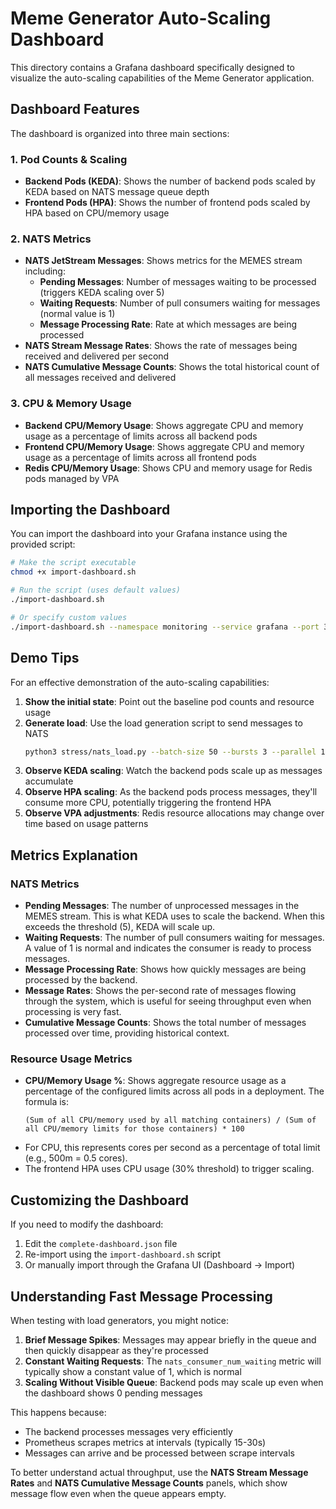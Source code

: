 # Meme Generator Auto-Scaling Dashboard

This directory contains a Grafana dashboard specifically designed to visualize the auto-scaling capabilities of the Meme Generator application.

## Dashboard Features

The dashboard is organized into three main sections:

### 1. Pod Counts & Scaling
- **Backend Pods (KEDA)**: Shows the number of backend pods scaled by KEDA based on NATS message queue depth
- **Frontend Pods (HPA)**: Shows the number of frontend pods scaled by HPA based on CPU/memory usage

### 2. NATS Metrics
- **NATS JetStream Messages**: Shows metrics for the MEMES stream including:
  - **Pending Messages**: Number of messages waiting to be processed (triggers KEDA scaling over 5)
  - **Waiting Requests**: Number of pull consumers waiting for messages (normal value is 1)
  - **Message Processing Rate**: Rate at which messages are being processed
- **NATS Stream Message Rates**: Shows the rate of messages being received and delivered per second
- **NATS Cumulative Message Counts**: Shows the total historical count of all messages received and delivered

### 3. CPU & Memory Usage
- **Backend CPU/Memory Usage**: Shows aggregate CPU and memory usage as a percentage of limits across all backend pods
- **Frontend CPU/Memory Usage**: Shows aggregate CPU and memory usage as a percentage of limits across all frontend pods
- **Redis CPU/Memory Usage**: Shows CPU and memory usage for Redis pods managed by VPA

## Importing the Dashboard

You can import the dashboard into your Grafana instance using the provided script:

```bash
# Make the script executable
chmod +x import-dashboard.sh

# Run the script (uses default values)
./import-dashboard.sh

# Or specify custom values
./import-dashboard.sh --namespace monitoring --service grafana --port 3000
```

## Demo Tips

For an effective demonstration of the auto-scaling capabilities:

1. **Show the initial state**: Point out the baseline pod counts and resource usage
2. **Generate load**: Use the load generation script to send messages to NATS
   ```bash
   python3 stress/nats_load.py --batch-size 50 --bursts 3 --parallel 10
   ```
3. **Observe KEDA scaling**: Watch the backend pods scale up as messages accumulate
4. **Observe HPA scaling**: As the backend pods process messages, they'll consume more CPU, potentially triggering the frontend HPA
5. **Observe VPA adjustments**: Redis resource allocations may change over time based on usage patterns

## Metrics Explanation

### NATS Metrics
- **Pending Messages**: The number of unprocessed messages in the MEMES stream. This is what KEDA uses to scale the backend. When this exceeds the threshold (5), KEDA will scale up.
- **Waiting Requests**: The number of pull consumers waiting for messages. A value of 1 is normal and indicates the consumer is ready to process messages.
- **Message Processing Rate**: Shows how quickly messages are being processed by the backend.
- **Message Rates**: Shows the per-second rate of messages flowing through the system, which is useful for seeing throughput even when processing is very fast.
- **Cumulative Message Counts**: Shows the total number of messages processed over time, providing historical context.

### Resource Usage Metrics
- **CPU/Memory Usage %**: Shows aggregate resource usage as a percentage of the configured limits across all pods in a deployment. The formula is:
  ```
  (Sum of all CPU/memory used by all matching containers) / (Sum of all CPU/memory limits for those containers) * 100
  ```
- For CPU, this represents cores per second as a percentage of total limit (e.g., 500m = 0.5 cores).
- The frontend HPA uses CPU usage (30% threshold) to trigger scaling.

## Customizing the Dashboard

If you need to modify the dashboard:

1. Edit the `complete-dashboard.json` file
2. Re-import using the `import-dashboard.sh` script
3. Or manually import through the Grafana UI (Dashboard → Import)

## Understanding Fast Message Processing

When testing with load generators, you might notice:

1. **Brief Message Spikes**: Messages may appear briefly in the queue and then quickly disappear as they're processed
2. **Constant Waiting Requests**: The `nats_consumer_num_waiting` metric will typically show a constant value of 1, which is normal
3. **Scaling Without Visible Queue**: Backend pods may scale up even when the dashboard shows 0 pending messages

This happens because:
- The backend processes messages very efficiently
- Prometheus scrapes metrics at intervals (typically 15-30s)
- Messages can arrive and be processed between scrape intervals

To better understand actual throughput, use the **NATS Stream Message Rates** and **NATS Cumulative Message Counts** panels, which show message flow even when the queue appears empty.
